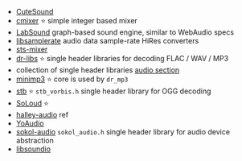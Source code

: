 
- [CuteSound](https://github.com/RandyGaul/cute_headers/blob/master/cute_sound.h)
- [cmixer](https://github.com/rxi/cmixer) ⭐ simple integer based mixer
- [LabSound](https://github.com/LabSound/LabSound) graph-based sound engine, similar to WebAudio specs
- [libsamplerate](https://github.com/libsndfile/libsamplerate) audio data sample-rate HiRes converters
- [sts-mixer](https://github.com/kieselsteini/sts/blob/master/sts_mixer.h)
- [dr-libs](https://github.com/mackron/dr_libs) ⭐ single header libraries for decoding FLAC / WAV / MP3
- collection of single header libraries [audio section](https://github.com/nothings/single_file_libs#audio)
- [minimp3](https://github.com/lieff/minimp3) ⭐ core is used by `dr_mp3`
- [stb](https://github.com/nothings/stb) ⭐ `stb_vorbis.h` single header library for OGG decoding
- [SoLoud](https://github.com/jarikomppa/soloud) ⭐
- [halley-audio](https://github.com/amzeratul/halley/tree/develop/src/engine/audio) ref
- [YoAudio](https://github.com/fuzzblob/YoAudio)
- [sokol-audio](https://github.com/floooh/sokol) `sokol_audio.h` single header library for audio device abstraction
- [libsoundio](https://github.com/andrewrk/libsoundio)